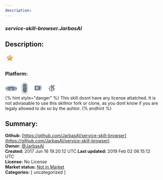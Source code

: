 ```yaml
---
description: 
---
```


### _service-skill-browser.JarbasAl_  
## Description:  
  
![](../.gitbook/assets/star.png)  
### Platform:  
 ![Mark I](../.gitbook/assets/mark-1-icon.png)  ![Mark II](../.gitbook/assets/mark-2-icon.png)  ![Picroft](../.gitbook/assets/picroft-icon.png)  ![plasmoid](../.gitbook/assets/kde.png)   
{% hint style="danger" %}
This skill dosnt have any license attatched. It is not adviasable to use this skillnor fork or clone, as you dont know if you are legaly allowed to do so by the auhtor.
{% endhint %}
  
## Summary:  
**Github:** [https://github.com/JarbasAl/service-skill-browser](https://github.com/JarbasAl/service-skill-browser)  
**Owner:** [@JarbasAl](https://github.com/JarbasAl)  
**Created:** 2017 Jun 16 19:20:12 UTC  **Last updated:** 2019 Feb 02 06:15:12 UTC  
**License:** No License  
**Market status:** [Not in Market](https://market.mycroft.ai/skill/)  
**Categories:** [ uncategorized ]   
